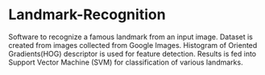 # Landmark-Recognition
Software to recognize a famous landmark from an input image.
Dataset is created from images collected from Google Images.
Histogram of Oriented Gradients(HOG) descriptor is used for feature detection.
Results is fed into Support Vector Machine (SVM) for classification of various landmarks.
